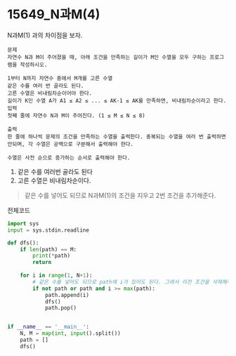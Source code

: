 # 15649_N과M(4) 

N과M(1) 과의 차이점을 보자.

```
문제
자연수 N과 M이 주어졌을 때, 아래 조건을 만족하는 길이가 M인 수열을 모두 구하는 프로그램을 작성하시오.

1부터 N까지 자연수 중에서 M개를 고른 수열
같은 수를 여러 번 골라도 된다.
고른 수열은 비내림차순이어야 한다.
길이가 K인 수열 A가 A1 ≤ A2 ≤ ... ≤ AK-1 ≤ AK를 만족하면, 비내림차순이라고 한다.
입력
첫째 줄에 자연수 N과 M이 주어진다. (1 ≤ M ≤ N ≤ 8)

출력
한 줄에 하나씩 문제의 조건을 만족하는 수열을 출력한다. 중복되는 수열을 여러 번 출력하면 안되며, 각 수열은 공백으로 구분해서 출력해야 한다.

수열은 사전 순으로 증가하는 순서로 출력해야 한다.
```

1. 같은 수를 여러번 골라도 된다
2. 고른 수열은 비내림차순이다.

> 같은 수를 넣어도 되므로 N과M(1)의 조건을 지우고 2번 조건을 추가해준다.

전체코드

```python
import sys
input = sys.stdin.readline

def dfs():
    if len(path) == M:
        print(*path)
        return
    
    for i in range(1, N+1):
        # 같은 수를 넣어도 되므로 path에 i가 있어도 된다. 그래서 이전 조건을 삭제해주고 비내림차순이므로 max(path)보다 크거나 같은 수만 넣으면 된다.
        if not path or path and i >= max(path): 
            path.append(i)
            dfs()
            path.pop()


if __name__ == '__main__':
    N, M = map(int, input().split())
	path = []
    dfs()
```

